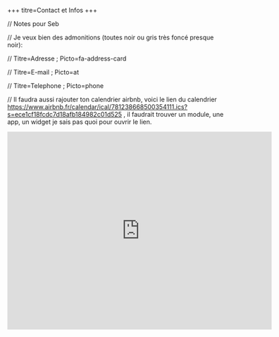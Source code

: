 +++
titre=Contact et Infos
+++

// Notes pour Seb

// Je veux bien des admonitions (toutes noir ou gris très foncé presque noir):

// Titre=Adresse ; Picto=fa-address-card

// Titre=E-mail ; Picto=at

// Titre=Telephone ; Picto=phone



// Il faudra aussi rajouter ton calendrier airbnb, voici le lien du calendrier https://www.airbnb.fr/calendar/ical/781238668500354111.ics?s=ece1cf18fcdc7d18afb184982c01d525 , il faudrait trouver un module, une app, un widget je sais pas quoi pour ouvrir le lien.




<iframe src="https://www.google.com/maps/embed?pb=!1m18!1m12!1m3!1d2833.933701197773!2d5.378472376533459!3d44.74136938137577!2m3!1f0!2f0!3f0!3m2!1i1024!2i768!4f13.1!3m3!1m2!1s0x12cab7b61acc6f8b%3A0xe1155f185160aeb9!2sG%C3%AEte%20Au%20son%20du%20Diois!5e0!3m2!1sfr!2sfr!4v1711377259882!5m2!1sfr!2sfr" width="600" height="450" style="border:0;" allowfullscreen="" loading="lazy" referrerpolicy="no-referrer-when-downgrade"></iframe>
